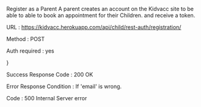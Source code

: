 Register as a Parent
A parent creates an account on the Kidvacc site to be able to able to book an appointment for their Children.
 and receive a token.

URL : https://kidvacc.herokuapp.com/api/child/rest-auth/registration/

Method : POST

Auth required : yes

<!-- Data constraints

{
    "name": "[    ]",
    "email": "[]",
    "password": "[password in plain text]",
    "passwordConfirm": "[repeat password in plain text]",
    
    } -->
}
<!-- Data example

{
    "name": "",
    "email": "",
    "password": "",
    "passwordConfirm": "password1",
    "address": "",
    
    }
} -->
Success Response
Code : 200 OK

<!-- Content example

{
    "status": "success",
    "token": "eyJhbGciOiJIUzI1NiIsInR5cCI6IkpXVCJ9.eyJpZCI6IjYwZDliY2U4MzdkYTNiY2M5MGU0M2UzZSIsImlhdCI6MTYyNDg4MjQwOCwiZXhwIjoxNjI0ODgyNDA4fQ.h4pEwyypPh3ZaPu37kQnBrhrxPEmENDxWSBppKNAX24",
    "store": {
        "_id": "60d9bce837da3bcc90e43e3e",
        "name": "",
        "email": "",
        "address": "",
        "
        },
        "__v": 0
    }
} -->
Error Response
Condition : If 'email' is wrong.

Code : 500 Internal Server error

<!-- Content :

<!DOCTYPE html>
<html lang="en">
<head>
<meta charset="utf-8">
<title>Error</title>
</head>
<body>
